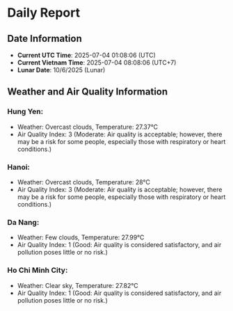 # Daily Report
## Date Information
- **Current UTC Time**: 2025-07-04 01:08:06 (UTC)
- **Current Vietnam Time**: 2025-07-04 08:08:06 (UTC+7)
- **Lunar Date**: 10/6/2025 (Lunar)

## Weather and Air Quality Information

### Hung Yen:
- Weather: Overcast clouds, Temperature: 27.37°C
- Air Quality Index: 3 (Moderate: Air quality is acceptable; however, there may be a risk for some people, especially those with respiratory or heart conditions.)

### Hanoi:
- Weather: Overcast clouds, Temperature: 28°C
- Air Quality Index: 3 (Moderate: Air quality is acceptable; however, there may be a risk for some people, especially those with respiratory or heart conditions.)

### Da Nang:
- Weather: Few clouds, Temperature: 27.99°C
- Air Quality Index: 1 (Good: Air quality is considered satisfactory, and air pollution poses little or no risk.)

### Ho Chi Minh City:
- Weather: Clear sky, Temperature: 27.82°C
- Air Quality Index: 1 (Good: Air quality is considered satisfactory, and air pollution poses little or no risk.)
